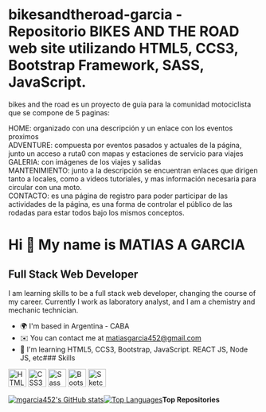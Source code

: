 # bikesandtheroad-garcia - Repositorio BIKES AND THE ROAD web site utilizando HTML5, CCS3, Bootstrap Framework, SASS, JavaScript.

bikes and the road es un proyecto de guia para la comunidad motociclista que se compone de 5 paginas: 

HOME: organizado con una descripción y un enlace con los eventos proximos<br>
ADVENTURE: compuesta por eventos pasados y actuales de la página, junto un acceso a ruta0 con mapas y estaciones de servicio para viajes<br>
GALERIA: con imágenes de los viajes y salidas<br>
MANTENIMIENTO: junto a la descripción se encuentran enlaces que dirigen tanto a locales, como a videos tutoriales, y mas información necesaria para circular con una moto.<br>
CONTACTO: es una página de registro para poder participar de las actividades de la página, es una forma de controlar el público de las rodadas para estar todos bajo los mismos conceptos.<br>

Hi 👋 My name is MATIAS A GARCIA
=================================

Full Stack Web Developer
------------------------

I am learning skills to be a full stack web developer, changing the course of my career. Currently I work as laboratory analyst, and I am a chemistry and mechanic technician.

*   🌍  I'm based in Argentina - CABA
*   ✉️  You can contact me at [matiasgarcia452@gmail.com](mailto:matiasgarcia@gmail.com)
*   🧠  I'm learning HTML5, CCS3, Bootstrap, JavaScript. REACT JS, Node JS, etc### Skills

<p align="left">
                                <a href="https://developer.mozilla.org/en-US/docs/Glossary/HTML5" target="_blank" rel="noreferrer"><img src="https://raw.githubusercontent.com/danielcranney/readme-generator/main/public/icons/skills/html5-colored.svg" width="36" height="36" alt="HTML5" /></a>
                                <a href="https://www.w3.org/TR/CSS/#css" target="_blank" rel="noreferrer"><img src="https://raw.githubusercontent.com/danielcranney/readme-generator/main/public/icons/skills/css3-colored.svg" width="36" height="36" alt="CSS3" /></a>
                                <a href="https://sass-lang.com/" target="_blank" rel="noreferrer"><img src="https://raw.githubusercontent.com/danielcranney/readme-generator/main/public/icons/skills/sass-colored.svg" width="36" height="36" alt="Sass" /></a>
                                <a href="https://getbootstrap.com/" target="_blank" rel="noreferrer"><img src="https://raw.githubusercontent.com/danielcranney/readme-generator/main/public/icons/skills/bootstrap-colored.svg" width="36" height="36" alt="Bootstrap" /></a>
                                <a href="https://www.sketch.com/" target="_blank" rel="noreferrer"><img src="https://raw.githubusercontent.com/danielcranney/readme-generator/main/public/icons/skills/sketch-colored.svg" width="36" height="36" alt="Sketch" /></a>
                    </p>
                    
<a
                      href="http://www.github.com/mgarcia452"><img src="https://github-readme-stats.vercel.app/api?username=mgarcia452&show_icons=true&hide=&count_private=true&title_color=84cc16&text_color=ffffff&icon_color=10b981&bg_color=0f172a&hide_border=true&show_icons=true" alt="mgarcia452's GitHub stats" /></a><a href="https://github.com/mgarcia452" align="left"><img src="https://github-readme-stats.vercel.app/api/top-langs/?username=mgarcia452&langs_count=10&title_color=84cc16&text_color=ffffff&icon_color=10b981&bg_color=0f172a&hide_border=true&locale=en&custom_title=Top%20%Languages" alt="Top Languages" /></a><b>Top Repositories</b><div width="100%" align="center"></div><br /><br /><br /><br /><br /><br /><br />
